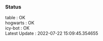 ### Status


table : OK  
hogwarts : OK  
icy-bot : OK  
Latest Update : 2022-07-22 15:09:45.354655
